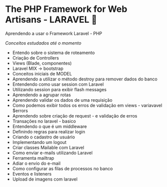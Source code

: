# The PHP Framework for Web Artisans - LARAVEL :rocket:

Aprendendo a usar o Framework Laravel - PHP


*Conceitos estudados até o momento*
- Entendo sobre o sistema de roteamento
- Criação de Controllers
- Views (Blade, componentes)
- Laravel MIX -> bootstrap
- Conceitos iniciais de MODEL
- Aprendendo a utilizar o método destroy para remover dados do banco
- Entendendo como usar session com Laravel
- Utilizando session para exibir flash messages
- Aprendendo a agrupar rotas
- Aprendendo validar os dados de uma requisição
- Como podemos exibir todos os erros de validação em views - variavavel $errors
- Aprendendo sobre criação de request - e validação de erros
- Transações no laravel - basico
- Entendendo o que é um middleware
- Definindo regras para realizar login
- Criando o cadastro de usuário
- Implementando um logout
- Criar classes Mailable com Laravel
- Como enviar e-mails utilizando Laravel
- Ferramenta mailtrap
- Adiar o envio do e-mail
- Como configurar as filas de processos no banco
- Eventos e listeners 
- Upload de imagens com laravel
